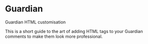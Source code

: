 # Guardian
Guardian HTML customisation

This is a short guide to the art of adding HTML tags to your Guardian comments to make them look more professional.
